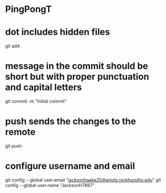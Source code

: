 # PingPongT
 
# dot includes hidden files
git add .

# message in the commit should be short but with proper punctuation and capital letters
git commit -m "Initial commit"

# push sends the changes to the remote
git push 

# configure username and email
git config --global user.email "jacksonhaake25@amdg.rockhursths.edu"
git config --global user.name "JacksonH7887"